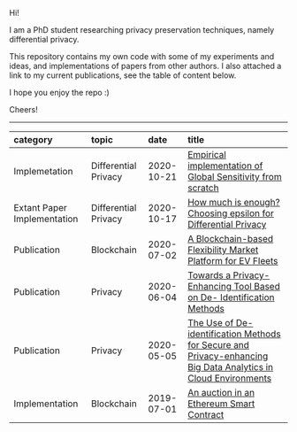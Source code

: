 Hi!

I am a PhD student researching privacy preservation techniques, namely differential privacy.

This repository contains my own code with some of my experiments and ideas, and implementations of papers from other authors. I also attached a link to my current publications, see the table of content below. 

I hope you enjoy the repo :) 

Cheers!


---

| category | topic | date | title |
|:-------|:-----|:-----|:------|
|Implemetation|Differential Privacy|2020-10-21| [Empirical implementation of Global Sensitivity from scratch](https://github.com/gonzalo-munillag/Blog/tree/main/My_implementations/Global_sensitivity)
| Extant Paper Implementation | Differential Privacy |2020-10-17 | [How much is enough? Choosing epsilon for Differential Privacy](https://github.com/gonzalo-munillag/Differential_Privacy/tree/main/Extant_Papers_Implementations/A_method_to_choose_epsilon)
| Publication | Blockchain | 2020-07-02| [A Blockchain-based Flexibility Market Platform for EV Fleets](https://ieeexplore.ieee.org/document/9131332/metrics#metrics)
| Publication | Privacy | 2020-06-04 | [Towards a Privacy-Enhancing Tool Based on De- Identification Methods](https://aisel.aisnet.org/pacis2020/157/)
| Publication | Privacy | 2020-05-05 | [The Use of De-identification Methods for Secure and Privacy-enhancing Big Data Analytics in Cloud Environments](https://www.scitepress.org/PublicationsDetail.aspx?ID=Fo6z4LhPuHA=&t=1)
|Implementation| Blockchain| 2019-07-01| [An auction in an Ethereum Smart Contract](https://github.com/gonzalo-munillag/Blog/tree/main/My_implementations/Auction_Ethereum_Smart_Contract)




